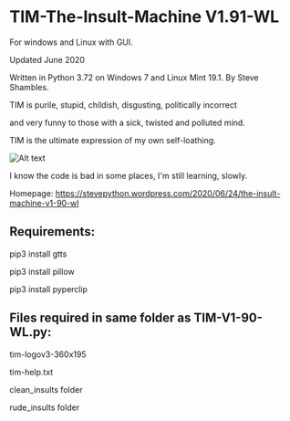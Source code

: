 # TIM-The-Insult-Machine V1.91-WL


For windows and Linux with GUI. 

Updated June 2020

Written in Python 3.72 on Windows 7 and Linux Mint 19.1.
By Steve Shambles.

TIM is purile, stupid, childish, disgusting, politically incorrect 

and very funny to those with a sick, twisted and polluted mind.

TIM is the ultimate expression of my own self-loathing.




![Alt text](https://stevepython.files.wordpress.com/2020/06/tim-v190-screen.png "Optional title")

I know the code is bad in some places, I'm still learning, slowly.

Homepage:
https://stevepython.wordpress.com/2020/06/24/the-insult-machine-v1-90-wl

Requirements:
--------------
pip3 install gtts

pip3 install pillow

pip3 install pyperclip


Files required in same folder as TIM-V1-90-WL.py:
-------------------------------------------------
tim-logov3-360x195

tim-help.txt

clean_insults folder

rude_insults folder



